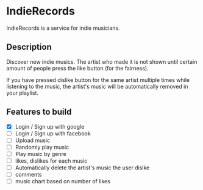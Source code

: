 # IndieRecords

IndieRecords is a service for indie musicians. 

## Description

Discover new indie musics. The artist who made it is not shown until certain amount of people press the like button (for the fairness). 

If you have pressed dislike button for the same artist multiple times while listening to the music, the artist's music will be automatically removed in your playlist. 


## Features to build

- [x] Login / Sign up with google
- [ ] Login / Sign up with facebook
- [ ] Upload music
- [ ] Randomly play music
- [ ] Play music by genre
- [ ] likes, dislikes for each music
- [ ] Automatically delete the artist's music the user dislke
- [ ] comments
- [ ] music chart based on number of likes
